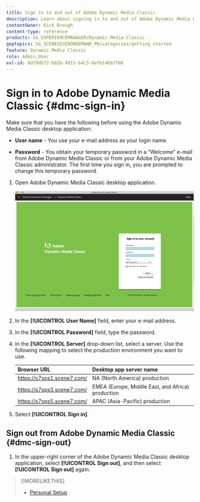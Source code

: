 ```yaml
---
title: Sign in to and out of Adobe Dynamic Media Classic
description: Learn about signing in to and out of Adobe Dynamic Media Classic and connecting to a production environment server in North America (NA), or Europe, Middle East, Africa (EMEA), or Asia-Pacific (APAC).
contentOwner: Rick Brough
content-type: reference
products: SG_EXPERIENCEMANAGER/Dynamic-Media-Classic
geptopics: SG_SCENESEVENONDEMAND_PK/categories/getting_started
feature: Dynamic Media Classic
role: Admin,User
exl-id: 8d70db72-b02b-4915-b4c3-6efb146b7f08
---
```

<!-- UPDATE THIS TOPIC AFTER DECEMBER 31, 2020!!!!! -->

# Sign in to Adobe Dynamic Media Classic {#dmc-sign-in}

Make sure that you have the following before using the Adobe Dynamic Media Classic desktop application:

* **User name** - You use your e-mail address as your login name.

* **Password** - You obtain your temporary password in a “Welcome” e-mail from Adobe Dynamic Media Classic or from your Adobe Dynamic Media Classic administrator. The first time you sign in, you are prompted to change this temporary password.

1. Open Adobe Dynamic Media Classic desktop application.

    ![Adobe Dynamic Media Classic sign in](/help/assets/dmclassic-login1.png)

1. In the **[!UICONTROL User Name]** field, enter your e-mail address.
1. In the **[!UICONTROL Password]** field, type the password.
1. In the **[!UICONTROL Server]** drop-down list, select a server. 
Use the following mapping to select the production environment you want to use.

    | Browser URL | Desktop app server name |
    | --- | --- |
    | https://s7sps1.scene7.com/ | NA (North America) production |
    | https://s7sps3.scene7.com/ | EMEA (Europe, Middle East, and Africa) production |
    | https://s7sps5.scene7.com/ | APAC (Asia-Pacific) production |

1. Select **[!UICONTROL Sign in]**.

## Sign out from Adobe Dynamic Media Classic {#dmc-sign-out} 

1. In the upper-right corner of the Adobe Dynamic Media Classic desktop application, select **[!UICONTROL Sign out]**, and then select **[!UICONTROL Sign out]** again.

>[!MORELIKETHIS]
>
>* [Personal Setup](personal-setup.md#personal_setup)
